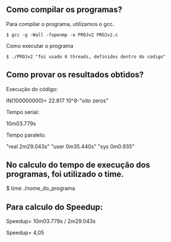 ## Como compilar os programas?

Para compilar o programa, utilizamos o gcc.

    $ gcc -g -Wall -fopenmp -o PROJv2 PROJv2.c

Como executar o programa

    $ ./PROJv2 "foi usado 6 threads, definidos dentro do codigo"

## Como provar os resultados obtidos?

Execução do código:

IN(100000000)= 22.817
10^8-"oito zeros"

Tempo serial: 

10m03.779s

Tempo paralelo: 

"real 2m29.043s"
"user 0m35.440s"
"sys  0m0.935"

## No calculo do tempo de execução dos programas, foi utilizado o time.

$ time ./nome_do_programa

## Para calculo do Speedup: 

Speedup= 10m03.779s / 2m29.043s

Speedup= 4,05
